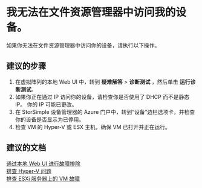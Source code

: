 <properties
    pageTitle="I can’t access my device in File Explorer."
    description="我无法在文件资源管理器中访问我的设备。"
    service="microsoft.storsimple"
    resource="managers"
    authors="anbacker"
    displayOrder="7"
    selfHelpType="resource"
    supportTopicIds=""
    resourceTags="9000Or1200Series"
    productPesIds=""
    cloudEnvironments="public"
/>


# <a name="i-cant-access-my-device-in-file-explorer"></a>我无法在文件资源管理器中访问我的设备。
如果你无法在文件资源管理器中访问你的设备，请执行以下操作。


## <a name="recommended-steps"></a>**建议的步骤**
1. 在虚拟阵列的本地 Web UI 中，转到 **疑难解答** > **诊断测试** ，然后单击 **运行诊断测试**。
2. 如果你正在通过 IP 访问你的设备，请检查你是否使用了 DHCP 而不是静态 IP。 你的 IP 可能已更改。
3. 在 StorSimple 设备管理器的 Azure 门户中，转到“设备”边栏选项卡，并检查你的设备是否显示为已停用。
4. 检查 VM 的 Hyper-V 或 ESX 主机，确保 VM 已打开并正在运行。


## <a name="recommended-documents"></a>**建议的文档**
[通过本地 Web UI 进行故障排除](https://aka.ms/storsimple-troubleshoot-diagnostics)<br>
[排查 Hyper-V 问题](https://technet.microsoft.com/library/cc742454.aspx)<br>
[排查 ESXi 服务器上的 VM 故障](https://kb.vmware.com/selfservice/microsites/search.do?language=en_US&cmd=displayKC&externalId=1003976)

